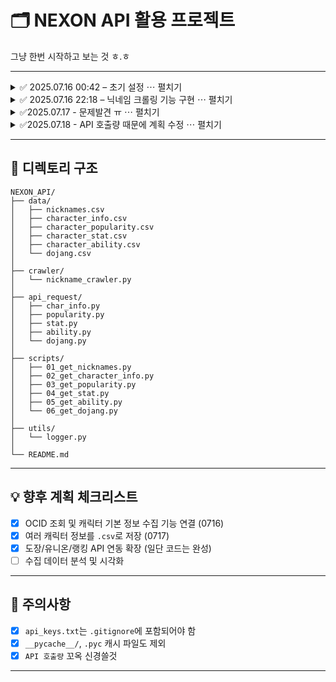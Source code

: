 # 🗂️ NEXON API 활용 프로젝트

그냥 한번 시작하고 보는 것 ㅎ.ㅎ

---
<details>
  <summary>✅ 2025.07.16 00:42 – 초기 설정 ⋯ 펼치기</summary>

  ### 🔧 초기 설정

  - `git init`으로 Git 저장소 초기화  
  - GitHub 원격 저장소 연결 (`origin/main`)  
  - 첫 커밋 완료 및 `push` 성공

  ### 📁 디렉토리 구조 정비

  - 기존 `char_info.py` 파일을 `api_request/char_info.py`로 이동  
    → **API 호출 관련 모듈을 별도 폴더로 정리**

  ### 📡 API 호출 준비

  - `api_keys.txt`를 통한 인증 키 로딩 구현  
  - 넥슨 Open API를 통해 캐릭터 OCID 검색 및 정보 조회 구조 준비

</details>

<details>
  <summary>✅ 2025.07.16 22:18 – 닉네임 크롤링 기능 구현 ⋯ 펼치기</summary>

  #### 🕸️ 닉네임 크롤링 기능 구현
  - `maple.gg` 전투력 랭킹 페이지에서 상위 1000명 닉네임 수집  
    `(아마 상관분석을 통해 추천시스템 정도 만들어보려나 싶은 느낌적인 느낌)`
  - `crawler/nickname_crawler.py` 모듈 작성
  - BeautifulSoup으로 `/u/{nickname}` 형태의 `href`를 파싱

  #### 🧪 수집 결과 검증
  - 닉네임 리스트를 `pandas.DataFrame`으로 시각적으로 확인
  - `main.py`에서 수집-확인 로직 실행

  #### 🔧 Git 설정 개선
  - `.gitignore` 파일 수정:
    - `api_keys.txt`, `__pycache__/`, `*.pyc` 등 민감/불필요 파일 제외
  - VSCode 내 커밋 메시지 작성 방식 학습
  - Git CLI에서 상태 확인, add → commit → push 실습

</details>

<details>
  <summary>✅2025.07.17 - 문제발견 ㅠ ⋯ 펼치기</summary>

  #### 호출 부하에 따른 문제 발견
  - API 호출량을 인지하지 못함 (하루 1천개 호출인데, 욕심이 너무 과했음)
  - 디렉토리 구조를 전반적으로 수정
  - API를 통해 수집하는 스크립트를 나누어서 진행
  - 수집된 csv 파일도 나누어서 진행
  
</details>

<details>
  <summary>✅2025.07.18 - API 호출량 때문에 계획 수정 ⋯ 펼치기</summary>

  #### 호출량 제한으로 인해 계획 변경
  - API 호출량이 하루 1천회 하루에 하나씩 나눠서 진행
  - 데이터를 분석하기 위해 살펴보니 테스트용으로 500명 호출한 결과 164 명에 대한 정보만 호출됨
  - 원하는 API 하나하나 천천히 수집할 것.
  
</details>

---

## 🧱 디렉토리 구조
```
NEXON_API/
├── data/
│   ├── nicknames.csv
│   ├── character_info.csv
│   ├── character_popularity.csv
│   ├── character_stat.csv
│   ├── character_ability.csv
│   └── dojang.csv
│
├── crawler/
│   └── nickname_crawler.py
│
├── api_request/
│   ├── char_info.py
│   ├── popularity.py
│   ├── stat.py
│   ├── ability.py
│   └── dojang.py
│
├── scripts/
│   ├── 01_get_nicknames.py
│   ├── 02_get_character_info.py
│   ├── 03_get_popularity.py
│   ├── 04_get_stat.py
│   ├── 05_get_ability.py
│   └── 06_get_dojang.py
│
├── utils/
│   └── logger.py 
│
└── README.md

```
---

## 💡 향후 계획 체크리스트

- [x] OCID 조회 및 캐릭터 기본 정보 수집 기능 연결 (0716)
- [x] 여러 캐릭터 정보를 `.csv`로 저장 (0717)
- [x] 도장/유니온/랭킹 API 연동 확장 (일단 코드는 완성)
- [ ] 수집 데이터 분석 및 시각화

---

## 📌 주의사항

- [x] `api_keys.txt`는 `.gitignore`에 포함되어야 함
- [x] `__pycache__/`, `.pyc` 캐시 파일도 제외
- [x] `API 호출량` 꼬옥 신경쓸것

---
  </div>
